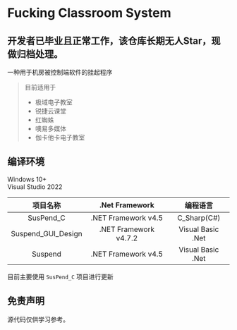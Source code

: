 # Fucking Classroom System

## 开发者已毕业且正常工作，该仓库长期无人Star，现做归档处理。

一种用于机房被控制端软件的挂起程序  
> 目前适用于 
> - 极域电子教室
> - 锐捷云课堂
> - 红蜘蛛
> - 噢易多媒体
> - 伽卡他卡电子教室

## 编译环境
Windows 10+  
Visual Studio 2022   

| 项目名称 | .Net Framework | 编程语言 |
| :------: | :-----------: | :-----: |
| SusPend_C | .NET Framework v4.5 | C_Sharp(C#) |
| Suspend_GUI_Design | .NET Framework v4.7.2 | Visual Basic .Net |
| Suspend | .NET Framework v4.5 | Visual Basic .Net |

目前主要使用 `SusPend_C` 项目进行更新

## 免责声明
源代码仅供学习参考。
